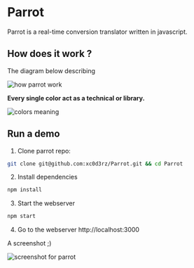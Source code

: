 # Parrot
Parrot is a real-time conversion translator written in javascript.

## How does it work ?

The diagram below describing

![how parrot work](https://cdn.rawgit.com/xc0d3rz/Parrot/956caf79/Diagram-of-parrot.svg)

**Every single color act as a technical or library.**

![colors meaning](https://cdn.rawgit.com/xc0d3rz/Parrot/53bf8e4c/colors.svg)

## Run a demo 

1. Clone parrot repo:
  
  ```bash
  git clone git@github.com:xc0d3rz/Parrot.git && cd Parrot
  ```

2. Install dependencies
  
  ```bash
  npm install 
  ```
3. Start the webserver

  ```bash
  npm start
  ```
4. Go to the webserver
  http://localhost:3000
  
 A screenshot ;)
 
 ![screenshot for parrot](https://cdn.rawgit.com/xc0d3rz/Parrot/989c0437/static-demo.png)
